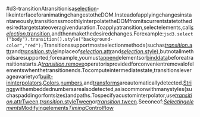 #d3-transitionAtransitionisa[selection](./d3-selection.md)-likeinterfaceforanimatingchangestotheDOM.Insteadofapplyingchangesinstantaneously,transitionssmoothlyinterpolatetheDOMfromitscurrentstatetothedesiredtargetstateoveragivenduration.Toapplyatransition,selectelements,call[*selection*.transition](./d3-transition/selecting.md#selection_transition),andthenmakethedesiredchanges.Forexample:```jsd3.select("body").transition().style("background-color","red");```Transitionssupportmostselectionmethods(suchas[*transition*.attr](./d3-transition/modifying.md#transition_attr)and[*transition*.style](./d3-transition/modifying.md#transition_style)inplaceof[*selection*.attr](./d3-selection/modifying.md#selection_attr)and[*selection*.style](./d3-selection/modifying.md#selection_style)),butnotallmethodsaresupported;forexample,youmust[append](./d3-selection/modifying.md#selection_append)elementsor[binddata](./d3-selection/joining.md)beforeatransitionstarts.A[*transition*.remove](./d3-transition/modifying.md#transition_remove)operatorisprovidedforconvenientremovalofelementswhenthetransitionends.Tocomputeintermediatestate,transitionsleverageavarietyof[built-ininterpolators](./d3-interpolate.md).[Colors](./d3-interpolate/color.md#interpolateRgb),[numbers](./d3-interpolate/value.md#interpolateNumber),and[transforms](./d3-interpolate/transform.md)areautomaticallydetected.[Strings](./d3-interpolate/value.md#interpolateString)withembeddednumbersarealsodetected,asiscommonwithmanystyles(suchaspaddingorfontsizes)andpaths.Tospecifyacustominterpolator,use[*transition*.attrTween](./d3-transition/modifying.md#transition_attrTween),[*transition*.styleTween](./d3-transition/modifying.md#transition_styleTween)or[*transition*.tween](./d3-transition/modifying.md#transition_tween).Seeoneof:*[Selectingelements](./d3-transition/selecting.md)*[Modifyingelements](./d3-transition/modifying.md)*[Timing](./d3-transition/timing.md)*[Controlflow](./d3-transition/control-flow.md)